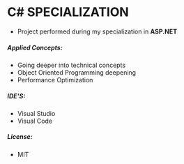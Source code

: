 # C# SPECIALIZATION

- Project performed during my specialization in **ASP.NET**

##### Applied Concepts: 

- Going deeper into technical concepts
- Object Oriented Programming deepening
- Performance Optimization

##### IDE'S: 

- Visual Studio
- Visual Code

##### License: 

- MIT
